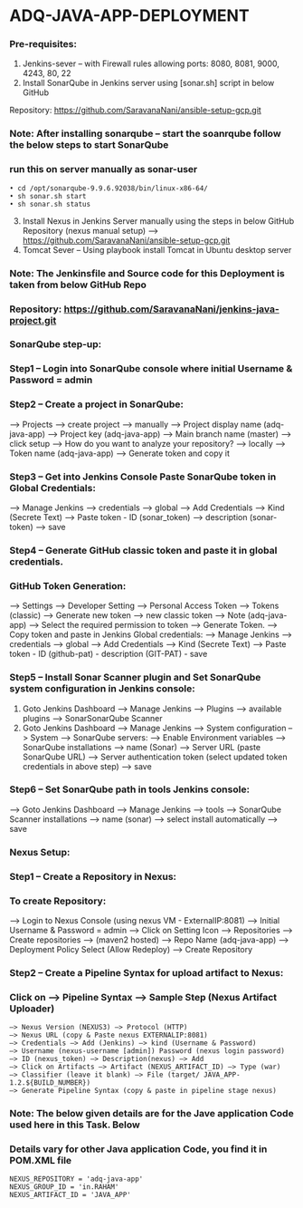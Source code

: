 # ADQ-JAVA-APP-DEPLOYMENT

### Pre-requisites: 
1. Jenkins-sever – with Firewall rules allowing ports: 8080, 8081, 9000, 4243, 80, 22
2. Install SonarQube in Jenkins server using [sonar.sh] script in below GitHub 

Repository: https://github.com/SaravanaNani/ansible-setup-gcp.git

### Note: After installing sonarqube – start the soanrqube follow the below steps to start SonarQube
### run this on server manually as sonar-user

```
• cd /opt/sonarqube-9.9.6.92038/bin/linux-x86-64/
• sh sonar.sh start
• sh sonar.sh status

```

3. Install Nexus in Jenkins Server manually using the steps in below GitHub Repository
(nexus manual setup) –> https://github.com/SaravanaNani/ansible-setup-gcp.git
4. Tomcat Sever – Using playbook install Tomcat in Ubuntu desktop server 

### Note: The Jenkinsfile and Source code for this Deployment is taken from below GitHub Repo

### Repository: https://github.com/SaravanaNani/jenkins-java-project.git

### SonarQube step-up:

### Step1 – Login into SonarQube console where initial Username & Password = admin
### Step2 – Create a project in SonarQube:
–> Projects –> create project –> manually –> Project display name (adq-java-app) 
–> Project key (adq-java-app) –> Main branch name (master) –> click setup 
–> How do you want to analyze your repository? 
–> locally –> Token name (adq-java-app) –> Generate token and copy it

### Step3 – Get into Jenkins Console Paste SonarQube token in Global Credentials:
–> Manage Jenkins –> credentials –> global –> Add Credentials –> Kind (Secrete Text) 
–> Paste token - ID (sonar_token) –> description (sonar-token) –> save

### Step4 – Generate GitHub classic token and paste it in global credentials.
### GitHub Token Generation:
–> Settings –> Developer Setting –> Personal Access Token –> Tokens (classic) 
–> Generate new token –> new classic token –> Note (adq-java-app) 
–> Select the required permission to token –> Generate Token.
–> Copy token and paste in Jenkins Global credentials:
–> Manage Jenkins –> credentials –> global –> Add Credentials –> Kind (Secrete Text) 
–> Paste token - ID (github-pat) - description (GIT-PAT) - save

### Step5 – Install Sonar Scanner plugin and Set SonarQube system configuration in Jenkins console:

1. Goto Jenkins Dashboard –> Manage Jenkins –> Plugins –> available plugins 
–> SonarSonarQube Scanner
2. Goto Jenkins Dashboard –> Manage Jenkins –> System configuration –> System 
–> SonarQube servers: –> Enable Environment variables 
–> SonarQube installations –> name (Sonar) –> Server URL (paste SonarQube URL) 
–> Server authentication token (select updated token credentials in above step) –> save 

### Step6 – Set SonarQube path in tools Jenkins console:
–> Goto Jenkins Dashboard –> Manage Jenkins –> tools –> SonarQube Scanner installations
–> name (sonar) –> select install automatically –> save
### Nexus Setup:
### Step1 – Create a Repository in Nexus:
### To create Repository: 
–> Login to Nexus Console (using nexus VM - ExternalIP:8081) 
–> Initial Username & Password = admin –> Click on Setting Icon –> Repositories 
–> Create repositories –> (maven2 hosted) –> Repo Name (adq-java-app) 
–> Deployment Policy Select (Allow Redeploy) –> Create Repository

### Step2 – Create a Pipeline Syntax for upload artifact to Nexus:
### Click on –> Pipeline Syntax –> Sample Step (Nexus Artifact Uploader) 
```
–> Nexus Version (NEXUS3) –> Protocol (HTTP) 
–> Nexus URL (copy & Paste nexus EXTERNALIP:8081) 
–> Credentials –> Add (Jenkins) –> kind (Username & Password) 
–> Username (nexus-username [admin]) Password (nexus login password)
–> ID (nexus_token) –> Description(nexus) –> Add 
–> Click on Artifacts –> Artifact (NEXUS_ARTIFACT_ID) –> Type (war) 
–> Classifier (leave it blank) –> File (target/ JAVA_APP-1.2.${BUILD_NUMBER})
–> Generate Pipeline Syntax (copy & paste in pipeline stage nexus)

```

### Note: The below given details are for the Jave application Code used here in this Task. Below 
### Details vary for other Java application Code, you find it in POM.XML file 
```
NEXUS_REPOSITORY = 'adq-java-app'
NEXUS_GROUP_ID = 'in.RAHAM'
NEXUS_ARTIFACT_ID = 'JAVA_APP'
```
